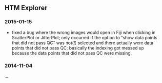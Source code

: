 ## HTM Explorer

### 2015-01-15 

- fixed a bug where the wrong images would open in Fiji when clicking in ScatterPlot or JitterPlot; only occurred if the option to "show data points that did not pass QC" was not(!) selected and there actually were data points that did not pass QC; basically the indexing got messed up because the data points that did not pass QC were missing.


### 2014-11-04

...
